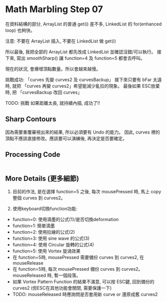 Math Marbling Step 07
=====================

在資料結構的部分, ArrayList 的普通 get(i) 差不多, LinkedList 的 for(enhanced loop) 也夠快。

注意: 不要在 ArrayList 插入, 不要在 LinkedList 做 get(i)

所以最後, 我把全部的 ArrayList 都先改成 LinkedList 並確認沒錯/可以執行。
接下來, 寫出 smoothSharp() 讓 function=4 及 function=5 都會去呼叫。

現在的狀況, 會爆增頂點數量。所以會越來越慢。

挑戰成功: 「curves 先變 curves2 及 curvesBackup」 接下來只要有 bFar 太遠時, 就把 「curves 再變 curves2」希望能減少亂拉的現象。
最後如果 ESC放棄時, 把 「curvesBackup 改回 curves」

TODO: 挑戰 如果距離太長, 就持續內插, 成功了!!

Sharp Contours
--------------


因為需要重覆審視出來的結果, 所以必須要有 Undo 的能力。
因此, curves 裡的頂點不應該直接修改。應該要可以演練後, 再決定是否要確定。

Processing Code
---------------

```Processing
```

More Details (更多細節)
-----------------------

1. 目前的作法, 是在選擇 function=5 之後, 每次 mousePressed 時, 馬上 copy 整個 curves 到 curves2。

2. 使用keyboard切換function功能:  
  - function=0: 使用滴墨的公式(1)/是否切換deformation
  - function=1: 簡單滴墨
  - function=2: 使用拉線的公式(2)
  - function=3: 使用 sine wave 的公式(3)
  - function=4: 使用 Circular 旋轉的公式(4)
  - function=5: 使用 Vortex 旋渦效果
  - 在 function=5時, mousePressed 需要備份 curves 到 curves2, 在 mouseRelease
  - 在 function=5時, 每次 mousePressed 備份 curves 到 curves2。mouseReleased 時, 暫一個段落。
  - 如果 Vortex Pattern Function 的結果不滿意, 可以按 ESC鍵, 回到備份的 curves2 (但ESC在其他功能會關閉, 需要保護一下)
  - TODO: mouseReleased 時應詢問是否套用新 curve or 還原成舊 curves2
